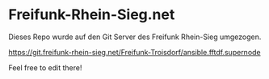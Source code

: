 # Freifunk-Rhein-Sieg.net

Dieses Repo wurde auf den Git Server des Freifunk Rhein-Sieg umgezogen.

https://git.freifunk-rhein-sieg.net/Freifunk-Troisdorf/ansible.fftdf.supernode 

Feel free to edit there!